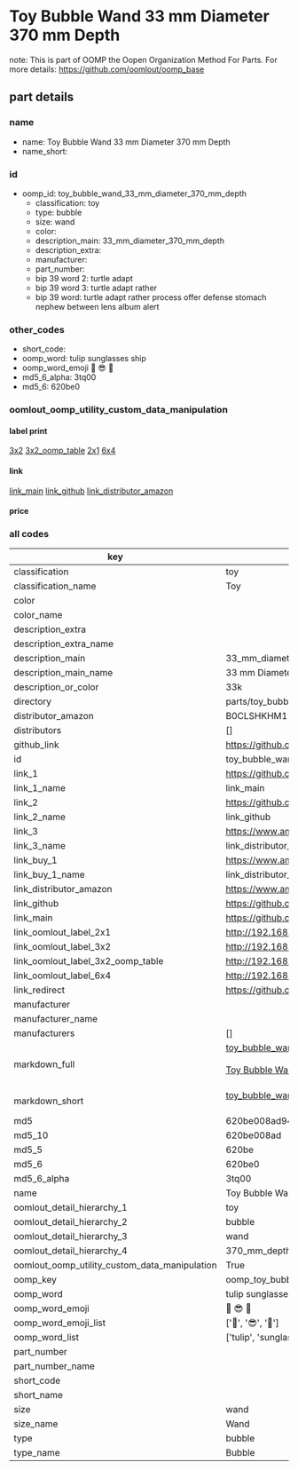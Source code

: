 # Toy Bubble Wand 33 mm Diameter 370 mm Depth  

note: This is part of OOMP the Oopen Organization Method For Parts. For more details: https://github.com/oomlout/oomp_base

##  part details
  







### name
* name: Toy Bubble Wand 33 mm Diameter 370 mm Depth
* name_short: 
### id
* oomp_id: toy_bubble_wand_33_mm_diameter_370_mm_depth
  * classification: toy
  * type: bubble
  * size: wand
  * color: 
  * description_main: 33_mm_diameter_370_mm_depth
  * description_extra: 
  * manufacturer: 
  * part_number: 
  * bip 39 word 2: turtle adapt
  * bip 39 word 3: turtle adapt rather
  * bip 39 word: turtle adapt rather process offer defense stomach nephew between lens album alert

### other_codes
* short_code: 
* oomp_word: tulip sunglasses ship
* oomp_word_emoji :tulip: :sunglasses: :ship:
* md5_6_alpha: 3tq00
* md5_6: 620be0






### oomlout_oomp_utility_custom_data_manipulation
#### label print
[3x2](http://192.168.1.245:1112/?label=oomp%203tq00)
[3x2_oomp_table](http://192.168.1.108:1112/?label=oomp%203tq00)
[2x1](http://192.168.1.242:1112/?label=oomp%203tq00)
[6x4](http://192.168.1.55:1112/?label=oomp%203tq00)    

#### link

[link_main](https://github.com/oomlout/oomlout_oomp_version_1_messy/tree/main/parts/toy_bubble_wand_33_mm_diameter_370_mm_depth) [link_github](https://github.com/oomlout/oomlout_oomp_version_1_messy/tree/main/parts/toy_bubble_wand_33_mm_diameter_370_mm_depth) [link_distributor_amazon](https://www.amazon.com/dp/B0CLSHKHM1)                            

#### price







### all codes 
| key | value |  
| --- | --- |  
| classification | toy |  
| classification_name | Toy |  
| color |  |  
| color_name |  |  
| description_extra |  |  
| description_extra_name |  |  
| description_main | 33_mm_diameter_370_mm_depth |  
| description_main_name | 33 mm Diameter 370 mm Depth |  
| description_or_color | 33k |  
| directory | parts/toy_bubble_wand_33_mm_diameter_370_mm_depth |  
| distributor_amazon | B0CLSHKHM1 |  
| distributors | [] |  
| github_link | https://github.com/oomlout/oomlout_oomp_part_src/tree/main/parts/toy_bubble_wand_33_mm_diameter_370_mm_depth |  
| id | toy_bubble_wand_33_mm_diameter_370_mm_depth |  
| link_1 | https://github.com/oomlout/oomlout_oomp_version_1_messy/tree/main/parts/toy_bubble_wand_33_mm_diameter_370_mm_depth |  
| link_1_name | link_main |  
| link_2 | https://github.com/oomlout/oomlout_oomp_version_1_messy/tree/main/parts/toy_bubble_wand_33_mm_diameter_370_mm_depth |  
| link_2_name | link_github |  
| link_3 | https://www.amazon.com/dp/B0CLSHKHM1 |  
| link_3_name | link_distributor_amazon |  
| link_buy_1 | https://www.amazon.com/dp/B0CLSHKHM1 |  
| link_buy_1_name | link_distributor_amazon |  
| link_distributor_amazon | https://www.amazon.com/dp/B0CLSHKHM1 |  
| link_github | https://github.com/oomlout/oomlout_oomp_version_1_messy/tree/main/parts/toy_bubble_wand_33_mm_diameter_370_mm_depth |  
| link_main | https://github.com/oomlout/oomlout_oomp_version_1_messy/tree/main/parts/toy_bubble_wand_33_mm_diameter_370_mm_depth |  
| link_oomlout_label_2x1 | http://192.168.1.242:1112/?label=oomp%203tq00 |  
| link_oomlout_label_3x2 | http://192.168.1.245:1112/?label=oomp%203tq00 |  
| link_oomlout_label_3x2_oomp_table | http://192.168.1.108:1112/?label=oomp%203tq00 |  
| link_oomlout_label_6x4 | http://192.168.1.55:1112/?label=oomp%203tq00 |  
| link_redirect | https://github.com/oomlout/oomlout_oomp_version_1_messy/tree/main/parts/toy_bubble_wand_33_mm_diameter_370_mm_depth |  
| manufacturer |  |  
| manufacturer_name |  |  
| manufacturers | [] |  
| markdown_full | [toy_bubble_wand_33_mm_diameter_370_mm_depth](none)<br>[](none)<br>[Toy Bubble Wand 33 Mm Diameter 370 Mm Depth](none)<br><br> |  
| markdown_short | [toy_bubble_wand_33_mm_diameter_370_mm_depth](none)<br><br> |  
| md5 | 620be008ad945ac4e5ccbab96480c757 |  
| md5_10 | 620be008ad |  
| md5_5 | 620be |  
| md5_6 | 620be0 |  
| md5_6_alpha | 3tq00 |  
| name | Toy Bubble Wand 33 mm Diameter 370 mm Depth |  
| oomlout_detail_hierarchy_1 | toy |  
| oomlout_detail_hierarchy_2 | bubble |  
| oomlout_detail_hierarchy_3 | wand |  
| oomlout_detail_hierarchy_4 | 370_mm_depth |  
| oomlout_oomp_utility_custom_data_manipulation | True |  
| oomp_key | oomp_toy_bubble_wand_33_mm_diameter_370_mm_depth |  
| oomp_word | tulip sunglasses ship |  
| oomp_word_emoji | :tulip: :sunglasses: :ship: |  
| oomp_word_emoji_list | [':tulip:', ':sunglasses:', ':ship:'] |  
| oomp_word_list | ['tulip', 'sunglasses', 'ship'] |  
| part_number |  |  
| part_number_name |  |  
| short_code |  |  
| short_name |  |  
| size | wand |  
| size_name | Wand |  
| type | bubble |  
| type_name | Bubble |  
